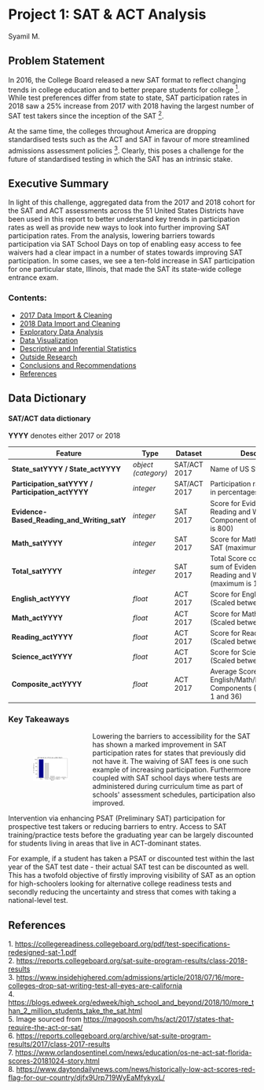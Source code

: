 # Project 1: SAT & ACT Analysis
Syamil M.


## Problem Statement

In 2016, the College Board released a new SAT format to reflect changing trends in college education and to better prepare students for college [<sup>1</sup>](#fn1). While test preferences differ from state to state, SAT participation rates in 2018 saw a 25% increase from 2017 with 2018 having the largest number of SAT test takers since the inception of the SAT [<sup>2</sup>](#fn2). 

At the same time, the colleges throughout America are dropping standardised tests such as the ACT and SAT in favour of more streamlined admissions assessment policies [<sup>3<sup>](#fn4). Clearly, this poses a challenge for the future of standardised testing in which the SAT has an intrinsic stake. 


## Executive Summary

In light of this challenge, aggregated data from the 2017 and 2018 cohort for the SAT and ACT assessments across the 51 United States Districts have been used in this report to better understand key trends in participation rates as well as provide new ways to look into further improving SAT participation rates. From the analysis, lowering barriers towards participation via SAT School Days on top of enabling easy access to fee waivers had a clear impact in a number of states towards improving SAT participation. In some cases, we see a ten-fold increase in SAT participation for one particular state, Illinois, that made the SAT its state-wide college entrance exam.


### Contents:

- [2017 Data Import & Cleaning](#Data-Import-and-Cleaning)
- [2018 Data Import and Cleaning](#2018-Data-Import-and-Cleaning)
- [Exploratory Data Analysis](#Exploratory-Data-Analysis)
- [Data Visualization](#Visualize-the-data)
- [Descriptive and Inferential Statistics](#Descriptive-and-Inferential-Statistics)
- [Outside Research](#Outside-Research)
- [Conclusions and Recommendations](#Conclusions-and-Recommendations)
- [References](#References)


## Data Dictionary

#### SAT/ACT data dictionary

**YYYY** denotes either 2017 or 2018

|Feature|Type|Dataset|Description|
|---|---|---|---|
|**State_satYYYY / State_actYYYY**|*object (category)*|SAT/ACT 2017|Name of US State| 
|**Participation_satYYYY / Participation_actYYYY**|*integer*|SAT/ACT 2017|Participation rate of students in percentages| 
|**Evidence-Based_Reading_and_Writing_satY**|*integer*|SAT 2017|Score for Evidenced Based Reading and Writing Component of SAT (maximum is 800)| 
|**Math_satYYYY**|*integer*|SAT 2017|Score for Math Component of SAT (maximum is 800)| 
|**Total_satYYYY**|*integer*|SAT 2017|Total Score computed as a sum of Evidence-Based Reading and Writing and Math (maximum is 1600)| 
|**English_actYYYY**|*float*|ACT 2017|Score for English Component (Scaled between 1 and 36)|
|**Math_actYYYY**|*float*|ACT 2017|Score for Math Component (Scaled between 1 and 36)|
|**Reading_actYYYY**|*float*|ACT 2017|Score for Reading Component (Scaled between 1 and 36)|
|**Science_actYYYY**|*float*|ACT 2017|Score for Science Component (Scaled between 1 and 36)|
|**Composite_actYYYY**|*float*|ACT 2017|Average Score of English/Math/Reading/Science Components (Scaled between 1 and 36)|

### Key Takeaways

<img src="./img/illinois.png" style="float: left; margin: 50px; height: 50px"/>

Lowering the barriers to accessibility for the SAT has shown a marked improvement in SAT participation rates for states that previously did not have it. The waiving of SAT fees is one such example of increasing participation. Furthermore coupled with SAT school days where tests are administered during curriculum time as part of schools' assessment schedules, participation also improved.

Intervention via enhancing PSAT (Preliminary SAT) participation for prospective test takers or reducing barriers to entry. Access to SAT training/practice tests before the graduating year can be largely discounted for students living in areas that live in ACT-dominant states. 

For example, if a student has taken a PSAT or discounted test within the last year of the SAT test date - their actual SAT test can be discounted as well. This has a twofold objective of firstly improving visibility of SAT as an option for high-schoolers looking for alternative college readiness tests and secondly reducing the uncertainty and stress that comes with taking a national-level test.

## References
<span id="fn1">1. https://collegereadiness.collegeboard.org/pdf/test-specifications-redesigned-sat-1.pdf</span> <br> 
<span id="fn2">2. https://reports.collegeboard.org/sat-suite-program-results/class-2018-results </span> <br>
<span id="fn3">3. https://www.insidehighered.com/admissions/article/2018/07/16/more-colleges-drop-sat-writing-test-all-eyes-are-california <br>
<span id="fn4">4. https://blogs.edweek.org/edweek/high_school_and_beyond/2018/10/more_than_2_million_students_take_the_sat.html <br>
<span id="fn5">5. Image sourced from https://magoosh.com/hs/act/2017/states-that-require-the-act-or-sat/ </span><br>
<span id="fn6">6. https://reports.collegeboard.org/archive/sat-suite-program-results/2017/class-2017-results </span> <br>
<span id="fn7">7. https://www.orlandosentinel.com/news/education/os-ne-act-sat-florida-scores-20181024-story.html </span><br>
<span id="fn8">8. https://www.daytondailynews.com/news/historically-low-act-scores-red-flag-for-our-country/djfx9Urp719WyEaMfykyxL/ </span>

